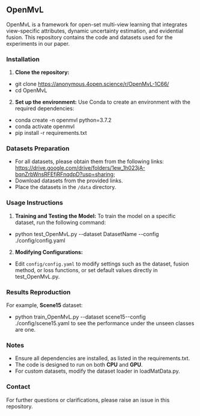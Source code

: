 
## OpenMvL
OpenMvL is a framework for open-set multi-view learning that integrates view-specific attributes, dynamic uncertainty estimation, and evidential fusion. This repository contains the code and datasets used for the experiments in our paper.

### Installation
1. **Clone the repository:**
- git clone https://anonymous.4open.science/r/OpenMvL-1C66/
- cd OpenMvL
2. **Set up the environment:**
Use Conda to create an environment with the required dependencies:
- conda create -n openmvl python=3.7.2
- conda activate openmvl
- pip install -r requirements.txt

### Datasets Preparation
- For all datasets, please obtain them from the following links: <https://drive.google.com/drive/folders/1ew_1h023jA-bqnZrbWnsRFEfjRFnqdpD?usp=sharing>;
- Download datasets from the provided links.
- Place the datasets in the `/data` directory.

### Usage Instructions
1. **Training and Testing the Model:** To train the model on a specific dataset, run the following command:
- python test_OpenMvL.py --dataset DatasetName --config ./config/config.yaml
2. **Modifying Configurations:**
- Edit `config/config.yaml` to modify settings such as the dataset, fusion method, or loss functions, or set default values directly in test_OpenMvL.py.

### Results Reproduction
For example, **Scene15** dataset:
- python train_OpenMvL.py --dataset scene15--config ./config/scene15.yaml to see the performance under the unseen classes are one.

### Notes
 - Ensure all dependencies are installed, as listed in the requirements.txt.   
 - The code is designed to run on both **CPU** and **GPU**.   
 - For custom datasets, modify the dataset loader in loadMatData.py.

### Contact
For further questions or clarifications, please raise an issue in this repository.


